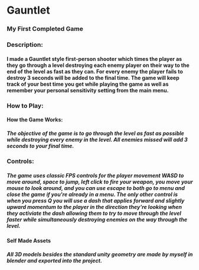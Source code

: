 # Gauntlet
### My First Completed Game
### Description:
#### I made a Gauntlet style first-person shooter which times the player as they go through a level destroying each enemy player on their way to the end of the level as fast as they can. For every enemy the player fails to destroy 3 seconds will be added to the final time. The game will keep track of your best time you get while playing the game as well as remember your personal sensitivity setting from the main menu.
### How to Play:
#### How the Game Works:
##### The objective of the game is to go through the level as fast as possible while destroying every enemy in the level. All enemies missed will add 3 seconds to your final time.
### Controls:
##### The game uses classic FPS controls for the player movement WASD to move around, space to jump, left click to fire your weapon, you move your mouse to look around, and you can use escape to both go to menu and close the game if you're already in a menu. The only other control is when you press Q you will use a dash that applies forward and slightly upward momentum to the player in the direction they're looking when they activiate the dash allowing them to try to move through the level faster while simultaneously destroying enemies on the way through the level.
#### Self Made Assets
##### All 3D models besides the standard unity geometry are made by myself in blender and exported into the project.
